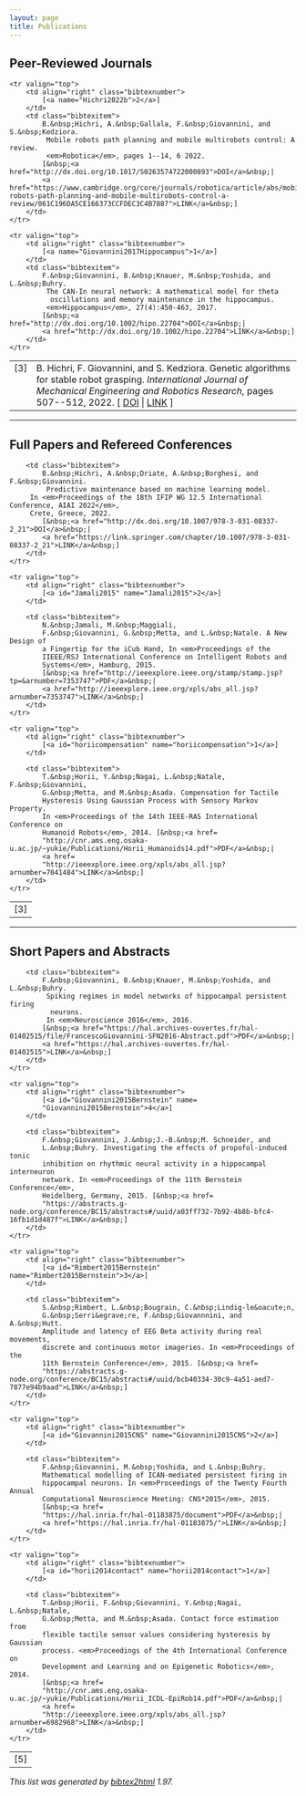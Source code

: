 ```yaml
---
layout: page
title: Publications
---
```


<!-- This document was automatically generated with bibtex2html 1.97
     (see http://www.lri.fr/~filliatr/bibtex2html/),
     with the following command:
     /usr/bin/bibtex2html -s abbrv -nodoc -nf url LINK -nf pdf PDF -nf x-slides Slides -nf hal "full text on HAL" -i -d -r -revkeys -nobibsource -nofooter FGPubs-PapersAndConfs.bib
     /usr/bin/bibtex2html -s abbrv -nodoc -nf url LINK -nf pdf PDF -nf x-slides Slides -nf hal "full text on HAL" -i -d -r -revkeys -nobibsource FGPubs-PapersAndConfs.bib 
     /usr/bin/bibtex2html -s abbrv -nodoc -nf url LINK -nf pdf PDF -nf x-slides Slides -nf hal "full text on HAL" -i -d -r -revkeys --no-abstract -nobibsource FGPubs-Journals.bib  
-->


## Peer-Reviewed Journals
<table class="bibliography">
	<tr valign="top">
		<td align="right" class="bibtexnumber">
			[<a name="Hichri2022a">3</a>]
		</td>
		<td class="bibtexitem">
			B.&nbsp;Hichri, F.&nbsp;Giovannini, and S.&nbsp;Kedziora.
			 Genetic algorithms for stable robot grasping.
			 <em>International Journal of Mechanical Engineering and Robotics
			  Research</em>, pages 507--512, 2022.
			[&nbsp;<a href="http://dx.doi.org/10.18178/ijmerr.11.7.507-512">DOI</a>&nbsp;|
			<a href="http://www.ijmerr.com/index.php?m=content&amp;c=index&amp;a=show&amp;catid=212&amp;id=1766">LINK</a>&nbsp;]
		</td>
	</tr>

	<tr valign="top">
		<td align="right" class="bibtexnumber">
			[<a name="Hichri2022b">2</a>]
		</td>
		<td class="bibtexitem">
			B.&nbsp;Hichri, A.&nbsp;Gallala, F.&nbsp;Giovannini, and S.&nbsp;Kedziora.
			 Mobile robots path planning and mobile multirobots control: A review.
			 <em>Robotica</em>, pages 1--14, 6 2022.
			[&nbsp;<a href="http://dx.doi.org/10.1017/S0263574722000893">DOI</a>&nbsp;|
			<a href="https://www.cambridge.org/core/journals/robotica/article/abs/mobile-robots-path-planning-and-mobile-multirobots-control-a-review/061C196DA5CE166373CCFDEC3C4B7887">LINK</a>&nbsp;]
		</td>
	</tr>

    <tr valign="top">
        <td align="right" class="bibtexnumber">
            [<a name="Giovannini2017Hippocampus">1</a>]
        </td>
        <td class="bibtexitem">
            F.&nbsp;Giovannini, B.&nbsp;Knauer, M.&nbsp;Yoshida, and L.&nbsp;Buhry.
             The CAN-In neural network: A mathematical model for theta
              oscillations and memory maintenance in the hippocampus.
             <em>Hippocampus</em>, 27(4):450-463, 2017.
            [&nbsp;<a href="http://dx.doi.org/10.1002/hipo.22704">DOI</a>&nbsp;| 
            <a href="http://dx.doi.org/10.1002/hipo.22704">LINK</a>&nbsp;]
        </td>
    </tr>
</table>

---

## Full Papers and Refereed Conferences
<table class="bibliography">
    <tr valign="top">
        <td align="right" class="bibtexnumber">
        	[<a name="Hichri2022c">3</a>]
        </td>

        <td class="bibtexitem">
            B.&nbsp;Hichri, A.&nbsp;Driate, A.&nbsp;Borghesi, and F.&nbsp;Giovannini.
             Predictive maintenance based on machine learning model.
	     In <em>Proceedings of the 18th IFIP WG 12.5 International Conference, AIAI 2022</em>, 
	     Crete, Greece, 2022.
            [&nbsp;<a href="http://dx.doi.org/10.1007/978-3-031-08337-2_21">DOI</a>&nbsp;|
            <a href="https://link.springer.com/chapter/10.1007/978-3-031-08337-2_21">LINK</a>&nbsp;]
        </td>
    </tr>

    <tr valign="top">
        <td align="right" class="bibtexnumber">
            [<a id="Jamali2015" name="Jamali2015">2</a>]
        </td>

        <td class="bibtexitem">
            N.&nbsp;Jamali, M.&nbsp;Maggiali,
            F.&nbsp;Giovannini, G.&nbsp;Metta, and L.&nbsp;Natale. A New Design of
            a Fingertip for the iCub Hand, In <em>Proceedings of the
            IIEEE/RSJ International Conference on Intelligent Robots and
            Systems</em>, Hamburg, 2015.
            [&nbsp;<a href="http://ieeexplore.ieee.org/stamp/stamp.jsp?tp=&arnumber=7353747">PDF</a>&nbsp;| 
            <a href="http://ieeexplore.ieee.org/xpls/abs_all.jsp?arnumber=7353747">LINK</a>&nbsp;]
        </td>
    </tr>

    <tr valign="top">
        <td align="right" class="bibtexnumber">
            [<a id="horiicompensation" name="horiicompensation">1</a>]
        </td>

        <td class="bibtexitem">
            T.&nbsp;Horii, Y.&nbsp;Nagai, L.&nbsp;Natale, F.&nbsp;Giovannini,
            G.&nbsp;Metta, and M.&nbsp;Asada. Compensation for Tactile
            Hysteresis Using Gaussian Process with Sensory Markov Property.
            In <em>Proceedings of the 14th IEEE-RAS International Conference on
            Humanoid Robots</em>, 2014. [&nbsp;<a href=
            "http://cnr.ams.eng.osaka-u.ac.jp/~yukie/Publications/Horii_Humanoids14.pdf">PDF</a>&nbsp;|
            <a href=
            "http://ieeexplore.ieee.org/xpls/abs_all.jsp?arnumber=7041484">LINK</a>&nbsp;]
        </td>
    </tr>
</table>

---

## Short Papers and Abstracts
<table class="bibliography">
    <tr valign="top">
        <td align="right" class="bibtexnumber">
            [<a name="Giovannini2016SFN">5</a>]
        </td>

        <td class="bibtexitem">
            F.&nbsp;Giovannini, B.&nbsp;Knauer, M.&nbsp;Yoshida, and L.&nbsp;Buhry.
             Spiking regimes in model networks of hippocampal persistent firing
              neurons.
             In <em>Neuroscience 2016</em>, 2016.
            [&nbsp;<a href="https://hal.archives-ouvertes.fr/hal-01402515/file/FrancescoGiovannini-SFN2016-Abstract.pdf">PDF</a>&nbsp;| 
            <a href="https://hal.archives-ouvertes.fr/hal-01402515">LINK</a>&nbsp;]
        </td>
    </tr>

    <tr valign="top">
        <td align="right" class="bibtexnumber">
            [<a id="Giovannini2015Bernstein" name=
            "Giovannini2015Bernstein">4</a>]
        </td>

        <td class="bibtexitem">
            F.&nbsp;Giovannini, J.&nbsp;J.-B.&nbsp;M. Schneider, and
            L.&nbsp;Buhry. Investigating the effects of propofol-induced tonic
            inhibition on rhythmic neural activity in a hippocampal interneuron
            network. In <em>Proceedings of the 11th Bernstein Conference</em>,
            Heidelberg, Germany, 2015. [&nbsp;<a href=
            "https://abstracts.g-node.org/conference/BC15/abstracts#/uuid/a03ff732-7b92-4b8b-bfc4-16fb1d1d487f">LINK</a>&nbsp;]
        </td>
    </tr>

    <tr valign="top">
        <td align="right" class="bibtexnumber">
            [<a id="Rimbert2015Bernstein" name="Rimbert2015Bernstein">3</a>]
        </td>

        <td class="bibtexitem">
            S.&nbsp;Rimbert, L.&nbsp;Bougrain, C.&nbsp;Lindig-le&oacute;n,
            G.&nbsp;Serri&egrave;re, F.&nbsp;Giovannnini, and A.&nbsp;Hutt.
            Amplitude and latency of EEG Beta activity during real movements,
            discrete and continuous motor imageries. In <em>Proceedings of the
            11th Bernstein Conference</em>, 2015. [&nbsp;<a href=
            "https://abstracts.g-node.org/conference/BC15/abstracts#/uuid/bcb40334-30c9-4a51-aed7-7877e94b9aad">LINK</a>&nbsp;]
        </td>
    </tr>

    <tr valign="top">
        <td align="right" class="bibtexnumber">
            [<a id="Giovannini2015CNS" name="Giovannini2015CNS">2</a>]
        </td>

        <td class="bibtexitem">
            F.&nbsp;Giovannini, M.&nbsp;Yoshida, and L.&nbsp;Buhry.
            Mathematical modelling of ICAN-mediated persistent firing in
            hippocampal neurons. In <em>Proceedings of the Twenty Fourth Annual
            Computational Neuroscience Meeting: CNS*2015</em>, 2015.
            [&nbsp;<a href=
            "https://hal.inria.fr/hal-01183875/document">PDF</a>&nbsp;|
            <a href="https://hal.inria.fr/hal-01183875/">LINK</a>&nbsp;]
        </td>
    </tr>

    <tr valign="top">
        <td align="right" class="bibtexnumber">
            [<a id="horii2014contact" name="horii2014contact">1</a>]
        </td>

        <td class="bibtexitem">
            T.&nbsp;Horii, F.&nbsp;Giovannini, Y.&nbsp;Nagai, L.&nbsp;Natale,
            G.&nbsp;Metta, and M.&nbsp;Asada. Contact force estimation from
            flexible tactile sensor values considering hysteresis by Gaussian
            process. <em>Proceedings of the 4th International Conference on
            Development and Learning and on Epigenetic Robotics</em>, 2014.
            [&nbsp;<a href=
            "http://cnr.ams.eng.osaka-u.ac.jp/~yukie/Publications/Horii_ICDL-EpiRob14.pdf">PDF</a>&nbsp;|
            <a href=
            "http://ieeexplore.ieee.org/xpls/abs_all.jsp?arnumber=6982968">LINK</a>&nbsp;]
        </td>
    </tr>
</table>

<p class="bibtex2htmlcopy">
    <em>This list was generated by <a href="http://www.lri.fr/~filliatr/bibtex2html/">bibtex2html</a> 1.97.
    </em>
</p>

